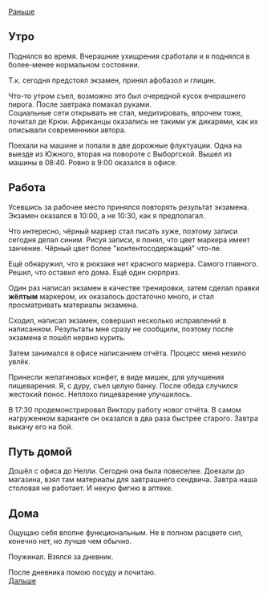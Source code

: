 [Раньше](2020.05.26.md)
## Утро
Поднялся во время. Вчерашние ухищрения сработали и я поднялся в более-менее нормальном состоянии.

Т.к. сегодня предстоял экзамен, принял афобазол и глицин.

Что-то утром съел, возможно это был очередной кусок вчерашнего пирога.
После завтрака помахал руками.  
Социальные сети открывать не стал, медитировать, впрочем тоже, почитал де Крюи. Африканцы оказались не такими уж дикарями, как их описывали современники автора.

Поехали на машине и попали в две дорожные флуктуации. Одна на выезде из Южного, вторая на повороте с Выборгской. Вышел из машины в 08:40. Ровно в 9:00 оказался в офисе.
## Работа
Усевшись за рабочее место принялся повторять результат экзамена.  
Экзамен оказался в 10:00, а не 10:30, как я предполагал.

Что интересно, чёрный маркер стал писать хуже, поэтому записи сегодня делал синим. Рисуя записи, я понял, что цвет маркера имеет занчение. Чёрный цвет более "контентосодержащий" что-ле.

Ещё обнаружил, что в рюкзаке нет красного маркера. Самого главного. Решил, что оставил его дома. Ещё один сюрприз.

Один раз написал экзамен в качестве тренировки, затем сделал правки **жёлтым** маркером, их оказалось достаточно много, и стал просматривать материалы экзамена.

Сходил, написал экзамен, совершил несколько исправлений в написанном. Результаты мне сразу не сообщили, поэтому после экзамена я пошёл нервно курить.

Затем занимался в офисе написанием отчёта. Процесс меня нехило увлёк.

Принесли желатиновых конфет, в виде мишек, для улучшения пищеварения. Я, с дуру, съел целую банку. После обеда случился жестокий понос. Неплохо пищеварение улучшилось.

В 17:30 продемонстрировал Виктору работу новог отчёта. В самом нагруженном варианте он оказался в два раза быстрее старого. Завтра выкачу его на бой.
## Путь домой
Дошёл с офиса до Нелли. Сегодня она была повеселее.
Доехали до магазина, взял там материалы для завтрашнего сендвича. Завтра наша столовая не работает. И некую фигню в аптеке.
## Дома
Ощущаю себя вполне функциональным. Не в полном расцвете сил, конечно нет, но лучше чем обычно.

Поужинал. Взялся за дневник.

После дневника помою посуду и почитаю.  
[Дальше](2020.05.28.md)